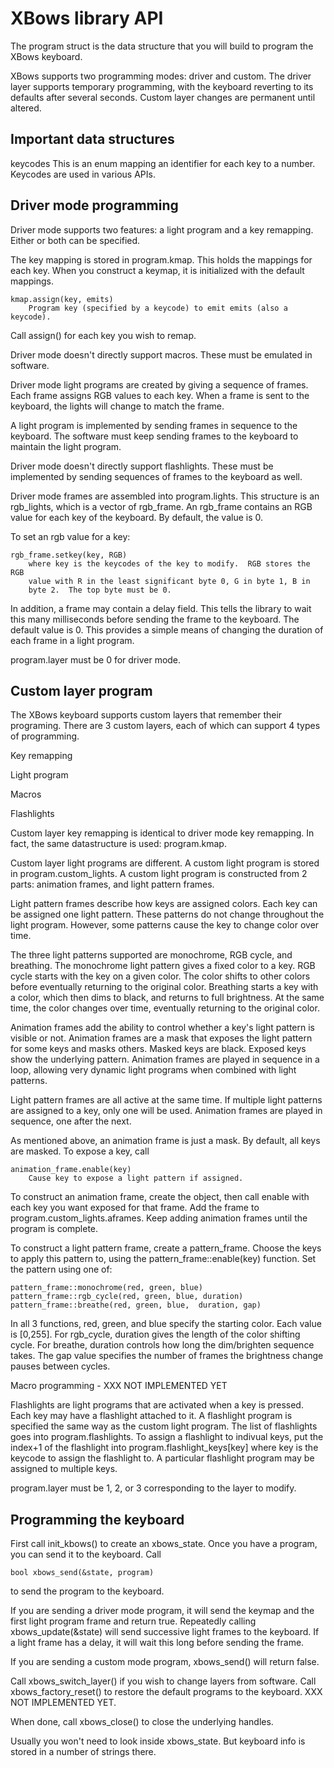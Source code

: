 # XBows library API

The program struct is the data structure that you will build to program the
XBows keyboard.

XBows supports two programming modes: driver and custom.  The driver layer
supports temporary programming, with the keyboard reverting to its defaults
after several seconds.  Custom layer changes are permanent until altered.

## Important data structures

keycodes
	This is an enum mapping an identifier for each key to a number.  Keycodes
	are used in various APIs.
	


## Driver mode programming

Driver mode supports two features: a light program and a key remapping.
Either or both can be specified.

The key mapping is stored in program.kmap.  This holds the mappings for each
key.  When you construct a keymap, it is initialized with the default
mappings.

	kmap.assign(key, emits)
		Program key (specified by a keycode) to emit emits (also a keycode).
		
Call assign() for each key you wish to remap.

Driver mode doesn't directly support macros.  These must be emulated in
software.


Driver mode light programs are created by giving a sequence of frames.  Each
frame assigns RGB values to each key.  When a frame is sent to the keyboard,
the lights will change to match the frame.

A light program is implemented by sending frames in sequence to the keyboard.
The software must keep sending frames to the keyboard to maintain the light
program.

Driver mode doesn't directly support flashlights.  These must be implemented
by sending sequences of frames to the keyboard as well.

Driver mode frames are assembled into program.lights.  This structure is an
rgb_lights, which is a vector of rgb_frame.  An rgb_frame contains an RGB
value for each key of the keyboard.  By default, the value is 0.

To set an rgb value for a key:

	rgb_frame.setkey(key, RGB)
		where key is the keycodes of the key to modify.  RGB stores the RGB
		value with R in the least significant byte 0, G in byte 1, B in
		byte 2.  The top byte must be 0.

In addition, a frame may contain a delay field.  This tells the library to
wait this many milliseconds before sending the frame to the keyboard.  The
default value is 0.  This provides a simple means of changing the duration of
each frame in a light program.

program.layer must be 0 for driver mode.


## Custom layer program

The XBows keyboard supports custom layers that remember their programing.
There are 3 custom layers, each of which can support 4 types of programming.

Key remapping

Light program

Macros

Flashlights

Custom layer key remapping is identical to driver mode key remapping.  In
fact, the same datastructure is used: program.kmap.

Custom layer light programs are different.  A custom light program is stored
in program.custom_lights.  A custom light program is constructed from 2 parts:
animation frames, and light pattern frames.

Light pattern frames describe how keys are assigned colors.  Each key can be
assigned one light pattern.  These patterns do not change throughout the light
program.  However, some patterns cause the key to change color over time.

The three light patterns supported are monochrome, RGB cycle, and breathing.
The monochrome light pattern gives a fixed color to a key.  RGB cycle starts
with the key on a given color.  The color shifts to other colors before
eventually returning to the original color.  Breathing starts a key with a
color, which then dims to black, and returns to full brightness.  At the same
time, the color changes over time, eventually returning to the original color.

Animation frames add the ability to control whether a key's light pattern is
visible or not.  Animation frames are a mask that exposes the light pattern
for some keys and masks others.  Masked keys are black.  Exposed keys show the
underlying pattern.  Animation frames are played in sequence in a loop,
allowing very dynamic light programs when combined with light patterns.

Light pattern frames are all active at the same time.  If multiple light
patterns are assigned to a key, only one will be used.  Animation frames are
played in sequence, one after the next.


As mentioned above, an animation frame is just a mask.  By default, all keys
are masked.  To expose a key, call

	animation_frame.enable(key)
		Cause key to expose a light pattern if assigned.
		
To construct an animation frame, create the object, then call enable with each
key you want exposed for that frame.  Add the frame to
program.custom_lights.aframes.  Keep adding animation frames until the program
is complete.

To construct a light pattern frame, create a pattern_frame. Choose the keys to
apply this pattern to, using the pattern_frame::enable(key) function.  Set the
pattern using one of:

	pattern_frame::monochrome(red, green, blue)
	pattern_frame::rgb_cycle(red, green, blue, duration)
	pattern_frame::breathe(red, green, blue,  duration, gap)
	
In all 3 functions, red, green, and blue specify the starting color.  Each
value is [0,255].  For rgb_cycle, duration gives the length of the color
shifting cycle.  For breathe, duration controls how long the dim/brighten
sequence takes.  The gap value specifies the number of frames the brightness
change pauses between cycles.


Macro programming - XXX NOT IMPLEMENTED YET

Flashlights are light programs that are activated when a key is pressed.  Each
key may have a flashlight attached to it.  A flashlight program is specified
the same way as the custom light program.  The list of flashlights goes into
program.flashlights.  To assign a flashlight to indivual keys, put the index+1
of the flashlight into program.flashlight_keys[key] where key is the keycode
to assign the flashlight to.  A particular flashlight program may be assigned
to multiple keys.

program.layer must be 1, 2, or 3 corresponding to the layer to modify.


## Programming the keyboard

First call init_kbows() to create an xbows_state.  Once you have a program,
you can send it to the keyboard.  Call

	bool xbows_send(&state, program)

to send the program to the keyboard.

If you are sending a driver mode program, it will send the keymap and the
first light program frame and return true.  Repeatedly calling
xbows_update(&state) will send successive light frames to the keyboard.  If a
light frame has a delay, it will wait this long before sending the frame.

If you are sending a custom mode program, xbows_send() will return false.


Call xbows_switch_layer() if you wish to change layers from software.  Call
xbows_factory_reset() to restore the default programs to the keyboard.  XXX
NOT IMPLEMENTED YET.

When done, call xbows_close() to close the underlying handles.

Usually you won't need to look inside xbows_state.  But keyboard info is
stored in a number of strings there.

	
